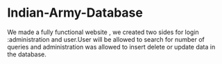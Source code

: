 # Indian-Army-Database
We made a fully functional website , we created two sides for login :administration and user.User will be allowed to search for number of queries and administration was allowed to insert delete or update data in the database.
